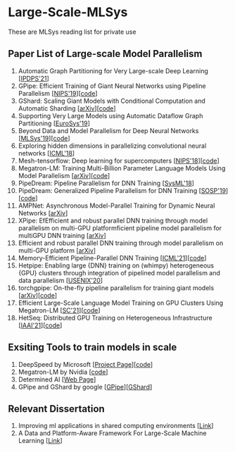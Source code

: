 # Large-Scale-MLSys
These are MLSys reading list for private use

## Paper List of Large-scale Model Parallelism
1. Automatic Graph Partitioning for Very Large-scale Deep Learning [[IPDPS'21](https://arxiv.org/abs/2103.16063)]
2. GPipe: Efficient Training of Giant Neural Networks using Pipeline Parallelism [[NIPS'19](https://proceedings.neurips.cc/paper/2019/file/093f65e080a295f8076b1c5722a46aa2-Paper.pdf)][[code](https://github.com/tensorflow/lingvo/blob/master/lingvo/core/gpipe.py)]
3. GShard: Scaling Giant Models with Conditional Computation and Automatic Sharding [[arXiv](https://arxiv.org/abs/2006.16668)][[code](https://github.com/tensorflow/lingvo/tree/master/lingvo/tasks/lm)]
4. Supporting Very Large Models using Automatic Dataflow Graph Partitioning [[EuroSys'19](http://web.eecs.umich.edu/~mosharaf/Readings/Tofu.pdf)]
5. Beyond Data and Model Parallelism for Deep Neural Networks [[MLSys'19](https://proceedings.mlsys.org/paper/2019/hash/c74d97b01eae257e44aa9d5bade97baf-Abstract.html)][[code](https://github.com/flexflow/FlexFlow)]
6. Exploring hidden dimensions in parallelizing convolutional neural networks [[ICML'18](https://arxiv.org/abs/1802.04924)]
7. Mesh-tensorflow: Deep learning for supercomputers [[NIPS'18](https://papers.nips.cc/paper/2018/file/3a37abdeefe1dab1b30f7c5c7e581b93-Paper.pdf)][[code](https://github.com/tensorflow/mesh)]
8. Megatron-LM: Training Multi-Billion Parameter Language Models Using Model Parallelism [[arXiv](https://arxiv.org/abs/1909.08053)][[code](https://github.com/NVIDIA/Megatron-LM)]
9. PipeDream: Pipeline Parallelism for DNN Training [[SysML'18](https://aaronharlap.github.io//papers/pipedream-full.pdf)]
10. PipeDream: Generalized Pipeline Parallelism for DNN Training [[SOSP'19](https://www.microsoft.com/en-us/research/publication/pipedream-generalized-pipeline-parallelism-for-dnn-training/)][[code](https://github.com/msr-fiddle/pipedream/)]
11. AMPNet: Asynchronous Model-Parallel Training for Dynamic Neural Networks [[arXiv](https://arxiv.org/pdf/1705.09786.pdf)]
12. XPipe: EfEfficient and robust parallel DNN training through model parallelism on multi-GPU platformficient pipeline model parallelism for multiGPU DNN training [[arXiv](https://arxiv.org/abs/1911.04610)]
13. Efficient and robust parallel DNN training through model parallelism on multi-GPU platform [[arXiv](https://arxiv.org/abs/1809.02839)]
14. Memory-Efficient Pipeline-Parallel DNN Training [[ICML'21](https://arxiv.org/abs/2006.09503)][[code](https://github.com/msr-fiddle/pipedream/)]
15. Hetpipe: Enabling large {DNN} training on (whimpy) heterogeneous {GPU} clusters through integration of pipelined model parallelism and data parallelism [[USENIX'20](https://www.usenix.org/conference/atc20/presentation/park)]
16. torchgpipe: On-the-fly pipeline parallelism for training giant models [[arXiv](https://arxiv.org/abs/2004.09910)][[code](https://github.com/kakaobrain/torchgpipe)]
17. Efficient Large-Scale Language Model Training on GPU Clusters Using Megatron-LM [[SC'21](https://arxiv.org/abs/2104.04473)][[code](https://github.com/NVIDIA/Megatron-LM)]
18. HetSeq: Distributed GPU Training on Heterogeneous Infrastructure [[IAAI'21](https://arxiv.org/abs/2009.14783)][[code](https://github.com/yifding/hetseq)]

## Exsiting Tools to train models in scale
1. DeepSpeed by Microsoft [[Project Page](https://www.microsoft.com/en-us/research/blog/deepspeed-accelerating-large-scale-model-inference-and-training-via-system-optimizations-and-compression/)][[code](https://github.com/microsoft/DeepSpeed)]
2. Megatron-LM by Nvidia [[code](https://github.com/NVIDIA/Megatron-LM)]
3. Determined AI [[Web Page](https://www.determined.ai/)]
4. GPipe and GShard by google [[GPipe](https://github.com/tensorflow/lingvo/blob/master/lingvo/core/gpipe.py)][[GShard](https://github.com/tensorflow/lingvo/tree/master/lingvo/tasks/lm)]

## Relevant Dissertation
1. Improving ml applications in shared computing environments [[Link](https://aaronharlap.github.io//papers/aharlap_dissertation.pdf)]
2. A Data and Platform-Aware Framework For Large-Scale Machine Learning [[Link](https://scholarship.rice.edu/handle/1911/88212)]








